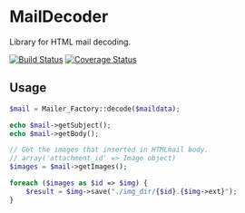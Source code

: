 # MailDecoder

Library for HTML mail decoding.

[![Build
Status](https://travis-ci.org/ackintosh/maildecoder.png?branch=master)](https://travis-ci.org/ackintosh/maildecoder)
[![Coverage Status](https://coveralls.io/repos/ackintosh/maildecoder/badge.png?branch=master)](https://coveralls.io/r/ackintosh/maildecoder?branch=master)

## Usage

```php
$mail = Mailer_Factory::decode($maildata);

echo $mail->getSubject();
echo $mail->getBody();

// Get the images that inserted in HTMLmail body.
// array('attachment_id' => Image object)
$images = $mail->getImages();

foreach ($images as $id => $img) {
    $result = $img->save("./img_dir/{$id}.{$img->ext}");
}
```
